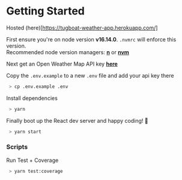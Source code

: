 # Getting Started

Hosted (here)[https://tugboat-weather-app.herokuapp.com/]

First ensure you're on node version **v16.14.0**. `.nvmrc` will enforce this version.  
Recommended node version managers: **[n](https://github.com/tj/n)** or **[nvm](https://github.com/nvm-sh/nvm)**

Next get an Open Weather Map API key **[here](https://openweathermap.org/api)**

Copy the `.env.example` to a new `.env` file and add your api key there

```bash
 > cp .env.example .env
```

Install dependencies

```bash
 > yarn
```

Finally boot up the React dev server and happy coding! 🎉

```bash
 > yarn start
```

### Scripts

Run Test + Coverage  

```bash
 > yarn test:coverage
```
